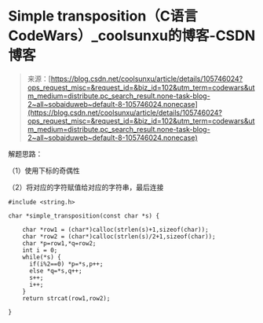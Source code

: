 <!--yml
category: codewars
date: 2022-08-13 11:49:25
-->

# Simple transposition（C语言CodeWars）_coolsunxu的博客-CSDN博客

> 来源：[https://blog.csdn.net/coolsunxu/article/details/105746024?ops_request_misc=&request_id=&biz_id=102&utm_term=codewars&utm_medium=distribute.pc_search_result.none-task-blog-2~all~sobaiduweb~default-8-105746024.nonecase](https://blog.csdn.net/coolsunxu/article/details/105746024?ops_request_misc=&request_id=&biz_id=102&utm_term=codewars&utm_medium=distribute.pc_search_result.none-task-blog-2~all~sobaiduweb~default-8-105746024.nonecase)

解题思路：

（1）使用下标的奇偶性

（2）将对应的字符赋值给对应的字符串，最后连接

```
#include <string.h>

char *simple_transposition(const char *s) {

    char *row1 = (char*)calloc(strlen(s)+1,sizeof(char));
    char *row2 = (char*)calloc(strlen(s)/2+1,sizeof(char));
    char *p=row1,*q=row2;
    int i = 0;
    while(*s) {
      if(i%2==0) *p=*s,p++;
      else *q=*s,q++;
      s++;
      i++;
    }
    return strcat(row1,row2);

}
```